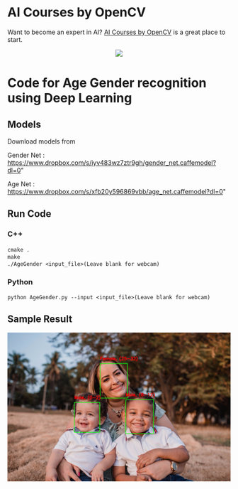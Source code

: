 # AI Courses by OpenCV

Want to become an expert in AI? [AI Courses by OpenCV](https://opencv.org/courses/) is a great place to start. 

<a href="https://opencv.org/courses/">
<p align="center"> 
<img src="https://www.learnopencv.com/wp-content/uploads/2020/04/AI-Courses-By-OpenCV-Github.png">
</p>
</a>

# Code for Age Gender recognition using Deep Learning

## Models
Download models from

Gender Net : https://www.dropbox.com/s/iyv483wz7ztr9gh/gender_net.caffemodel?dl=0"

Age Net : https://www.dropbox.com/s/xfb20y596869vbb/age_net.caffemodel?dl=0"

## Run Code

### C++
```
cmake .
make
./AgeGender <input_file>(Leave blank for webcam)
```

### Python
```
python AgeGender.py --input <input_file>(Leave blank for webcam)
```

## Sample Result

![](sample-output.jpg)
